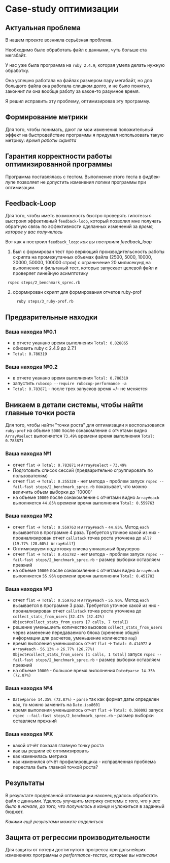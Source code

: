# Case-study оптимизации

## Актуальная проблема
В нашем проекте возникла серьёзная проблема.

Необходимо было обработать файл с данными, чуть больше ста мегабайт.

У нас уже была программа на `ruby 2.4.9`, которая умела делать нужную обработку.

Она успешно работала на файлах размером пару мегабайт, но для большого файла она работала слишком долго, и не было понятно, закончит ли она вообще работу за какое-то разумное время.

Я решил исправить эту проблему, оптимизировав эту программу.

## Формирование метрики
Для того, чтобы понимать, дают ли мои изменения положительный эффект на быстродействие программы я придумал использовать такую метрику: *время работы скрипта* 

## Гарантия корректности работы оптимизированной программы
Программа поставлялась с тестом. Выполнение этого теста в фидбек-лупе позволяет не допустить изменения логики программы при оптимизации.

## Feedback-Loop
Для того, чтобы иметь возможность быстро проверять гипотезы я выстроил эффективный `feedback-loop`, который позволил мне получать обратную связь по эффективности сделанных изменений за *время, которое у вас получилось*

Вот как я построил `feedback_loop`: *как вы построили feedback_loop*

1) Был с формирован тест про веряющий производительсность работы скрипта на промежутачных объемах файла (2500, 5000, 10000, 20000, 50000, 100000 строк) c ограничение 20 милисекунд на выполнение и фильтаный тест, которые запускает целевой файл и проверяет линейную асимптотику
```
 rspec steps/2_benchmark_sprec.rb
``` 
2) сформирован скрипт для формирования отчетов ruby-prof
```
     ruby steps/3_ruby-prof.rb
```

## Предварительные находки

### Ваша находка №0.1
- в отчете уканано время выполнения `Total: 0.828865`
- обновить ruby с 2.4.9 до 2.7.1
- `Total: 0.786319`

### Ваша находка №0.2
- в отчете уканано время выполнения `Total: 0.786319`
- запустить `rubocop --require rubocop-performance -a`
- `Total: 0.783871` - после трех запусков время +/- не меняется

## Вникаем в детали системы, чтобы найти главные точки роста
Для того, чтобы найти "точки роста" для оптимизации я воспользовался `ruby-prof` на объеме `5000` после ознакомление с отчетами видно `Array#select` выполняется `73.49%` времени время выполнения `Total: 0.783871`

### Ваша находка №1
- отчет `flat` -> `Total: 0.783871` и `Array#select` - `73.49%`
- Подготовить список сессий (предварительно сгруппировать по пользователям)
- отчет `flat` -> `Total: 0.255328` - нет метода - проблем
  запуск `rspec --fail-fast steps/2_benchmark_sprec.rb` показывает, что можно величить объем выборки до '10000'
- на объеме `10000` после ознакомление с отчетами видно `Array#each` выполняется `44.85%` времени время выполнения `Total: 0.559763` 

### Ваша находка №2
- отчет `flat` -> `Total: 0.559763` и `Array#each` - `44.85%`. Метод `each` вызывается в программе 4 раза. Требуется уточное какой из них - проанализирован отчет `callstack` точка роста уточнена до `all?` (`19.77% (28.60%) Array#all?`)
- Оптимизируем подготовку списка уникальный браузеров 
- отчет `flat` -> `Total: 0.451782` - нет метода - проблем
  запуск `rspec --fail-fast steps/2_benchmark_sprec.rb` - размер выборки оставляем прежний 
- на объеме `10000` после ознакомление с отчетами видно `Array#each` выполняется `55.96%` времени время выполнения `Total: 0.451782` 

### Ваша находка №3
- отчет `flat` -> `Total: 0.559763` и `Array#each` - `55.96%`. Метод `each` вызывается в программе 3 раза. Требуется уточное какой из них - проанализирован отчет `callstack` точка роста уточнена до `collect_stats_from_users` (`32.42% (32.42%) Object#collect_stats_from_users [7 calls, 7 total]`)
- решение уменьшиеть количество вызовов `collect_stats_from_users` через изменение передаваемого блока (хренение общей информации для расчетов, уменьшение количество `map`)
- время выполения уменьшилось отчет `flat` -> `Total: 0.414972` и `Array#each` - `56.13%` -> `26.77% (26.77%) Object#collect_stats_from_users [1 calls, 1 total]`
  запуск `rspec --fail-fast steps/2_benchmark_sprec.rb` - размер выборки оставляем прежний 
- на объеме `10000` - большое время выполнения `Date#parse 14.35% (72.87%)`

### Ваша находка №4
- `Date#parse 14.35% (72.87%)` - `parse` так как формат даты определен как, то можно заменить на `Date.iso8601`
- время выполения уменьшилось отчет `flat` -> `Total: 0.360092`
  запуск `rspec --fail-fast steps/2_benchmark_sprec.rb` - размер выборки оставляем прежний 

### Ваша находка №X
- какой отчёт показал главную точку роста
- как вы решили её оптимизировать
- как изменилась метрика
- как изменился отчёт профилировщика - исправленная проблема перестала быть главной точкой роста?

## Результаты
В результате проделанной оптимизации наконец удалось обработать файл с данными.
Удалось улучшить метрику системы с *того, что у вас было в начале, до того, что получилось в конце* и уложиться в заданный бюджет.

*Какими ещё результами можете поделиться*

## Защита от регрессии производительности
Для защиты от потери достигнутого прогресса при дальнейших изменениях программы *о performance-тестах, которые вы написали*

